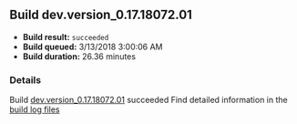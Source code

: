 ## Build dev.version_0.17.18072.01
- **Build result:** `succeeded`
- **Build queued:** 3/13/2018 3:00:06 AM
- **Build duration:** 26.36 minutes
### Details
Build [dev.version_0.17.18072.01](https://winappstudio.visualstudio.com/web/build.aspx?pcguid=a4ef43be-68ce-4195-a619-079b4d9834c2&builduri=vstfs%3a%2f%2f%2fBuild%2fBuild%2f25252) succeeded
Find detailed information in the [build log files](https://uwpctdiags.blob.core.windows.net/buildlogs/dev.version_0.17.18072.01_logs.zip)
